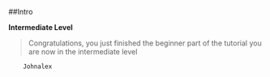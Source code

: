 ##Intro

**Intermediate Level**

>Congratulations, you just finished the beginner part of the tutorial
        you are now in the intermediate level

        
        
        
        Johnalex